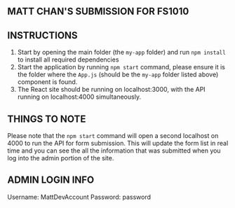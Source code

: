 ## MATT CHAN'S SUBMISSION FOR FS1010

## INSTRUCTIONS

1) Start by opening the main folder (the `my-app` folder) and run `npm install` to install all required dependencies
2) Start the application by running `npm start` command, please ensure it is the folder where the `App.js` (should be the `my-app` folder listed above) component is found.
3) The React site should be running on localhost:3000, with the API running on localhost:4000 simultaneously.

## THINGS TO NOTE
Please note that the `npm start` command will open a second localhost on 4000 to run the API for form submission. This will update the form list in real time and you can see the all the information that was submitted when you log into the admin portion of the site.

## ADMIN LOGIN INFO

Username: MattDevAccount
Password: password